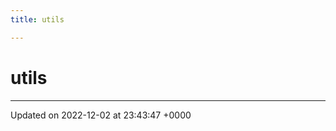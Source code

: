 ```yaml
---
title: utils

---
```


# utils








-------------------------------

Updated on 2022-12-02 at 23:43:47 +0000